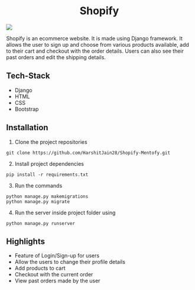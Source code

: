 <h1 align="center">Shopify</h1>

[![](https://img.shields.io/badge/Made_with-Django-black?style=for-the-badge&logo=django)](https://www.djangoproject.com/ "Django")

Shopify is an ecommerce website. It is made using Django framework. It allows the user to sign up and choose from various products available, add to their cart and checkout with the order details. Users can also see their past orders and edit the shipping details.

## Tech-Stack
* Django
* HTML
* CSS
* Bootstrap

## Installation
1. Clone the project repositories
```
git clone https://github.com/HarshitJain28/Shopify-Mentofy.git
```
2. Install project dependencies
```
pip install -r requirements.txt
```
3. Run the commands
```
python manage.py makemigrations
python manage.py migrate
```
4. Run the server inside project folder using 
```
python manage.py runserver
```
## Highlights
* Feature of Login/Sign-up for users
* Allow the users to change their profile details 
* Add products to cart
* Checkout with the current order
* View past orders made by the user
